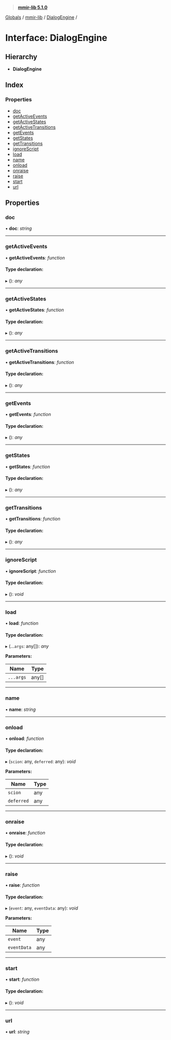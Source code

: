 > **[mmir-lib 5.1.0](../README.md)**

[Globals](../README.md) / [mmir-lib](../modules/mmir_lib.md) / [DialogEngine](mmir_lib.dialogengine.md) /

# Interface: DialogEngine

## Hierarchy

* **DialogEngine**

## Index

### Properties

* [doc](mmir_lib.dialogengine.md#doc)
* [getActiveEvents](mmir_lib.dialogengine.md#getactiveevents)
* [getActiveStates](mmir_lib.dialogengine.md#getactivestates)
* [getActiveTransitions](mmir_lib.dialogengine.md#getactivetransitions)
* [getEvents](mmir_lib.dialogengine.md#getevents)
* [getStates](mmir_lib.dialogengine.md#getstates)
* [getTransitions](mmir_lib.dialogengine.md#gettransitions)
* [ignoreScript](mmir_lib.dialogengine.md#ignorescript)
* [load](mmir_lib.dialogengine.md#load)
* [name](mmir_lib.dialogengine.md#name)
* [onload](mmir_lib.dialogengine.md#onload)
* [onraise](mmir_lib.dialogengine.md#onraise)
* [raise](mmir_lib.dialogengine.md#raise)
* [start](mmir_lib.dialogengine.md#start)
* [url](mmir_lib.dialogengine.md#url)

## Properties

###  doc

• **doc**: *string*

___

###  getActiveEvents

• **getActiveEvents**: *function*

#### Type declaration:

▸ (): *any*

___

###  getActiveStates

• **getActiveStates**: *function*

#### Type declaration:

▸ (): *any*

___

###  getActiveTransitions

• **getActiveTransitions**: *function*

#### Type declaration:

▸ (): *any*

___

###  getEvents

• **getEvents**: *function*

#### Type declaration:

▸ (): *any*

___

###  getStates

• **getStates**: *function*

#### Type declaration:

▸ (): *any*

___

###  getTransitions

• **getTransitions**: *function*

#### Type declaration:

▸ (): *any*

___

###  ignoreScript

• **ignoreScript**: *function*

#### Type declaration:

▸ (): *void*

___

###  load

• **load**: *function*

#### Type declaration:

▸ (...`args`: any[]): *any*

**Parameters:**

Name | Type |
------ | ------ |
`...args` | any[] |

___

###  name

• **name**: *string*

___

###  onload

• **onload**: *function*

#### Type declaration:

▸ (`scion`: any, `deferred`: any): *void*

**Parameters:**

Name | Type |
------ | ------ |
`scion` | any |
`deferred` | any |

___

###  onraise

• **onraise**: *function*

#### Type declaration:

▸ (): *void*

___

###  raise

• **raise**: *function*

#### Type declaration:

▸ (`event`: any, `eventData`: any): *void*

**Parameters:**

Name | Type |
------ | ------ |
`event` | any |
`eventData` | any |

___

###  start

• **start**: *function*

#### Type declaration:

▸ (): *void*

___

###  url

• **url**: *string*